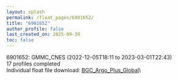 ```yaml
---
layout: splash
permalink: /float_pages/6901652/
title: "6901652"
author_profile: false
last_created_on: 2025-09-30
toc: false
---
```

 
6901652: GMMC_CNES (2022-12-05T18:11 to 2023-03-01T22:43)\
17 profiles completed\
Individual float file download: [BGC_Argo_Plus_Global](https://ftp.soest.hawaii.edu/bgc_argo_plus/Individual_Floats/outliers_removed/6901652_Sprof_processed.nc)\
